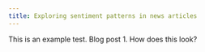 ```yaml
---
title: Exploring sentiment patterns in news articles
---
```


This is an example test.
Blog post 1.
How does this look?
